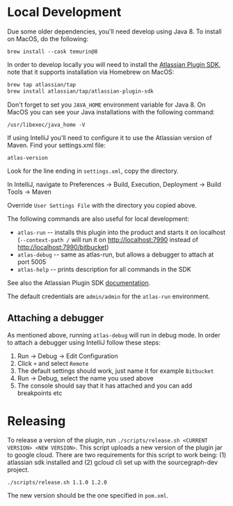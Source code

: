 # Local Development

Due some older dependencies, you'll need develop using Java 8. To install on MacOS, do the following:

```
brew install --cask temurin@8
```

In order to develop locally you will need to install the [Atlassian Plugin SDK](https://developer.atlassian.com/server/framework/atlassian-sdk/downloads/), note that it supports installation via Homebrew on MacOS:

```bash
brew tap atlassian/tap
brew install atlassian/tap/atlassian-plugin-sdk
```

Don't forget to set you `JAVA_HOME` environment variable for Java 8. On MacOS you can see your Java installations with the following command:

```aidl
/usr/libexec/java_home -V
```

If using IntelliJ you'll need to configure it to use the Atlassian version of Maven. Find your settings.xml file:

```text
atlas-version
```

Look for the line ending in `settings.xml`, copy the directory.

In IntelliJ, navigate to Preferences -> Build, Execution, Deployment -> Build Tools -> Maven

Override `User Settings File` with the directory you copied above. 

The following commands are also useful for local development:

- `atlas-run` -- installs this plugin into the product and starts it on localhost (`--context-path /` will run it on [http://localhost:7990](http://localhost:7990) instead of [http://localhost:7990/bitbucket](http://localhost:7990/bitbucket))
- `atlas-debug` -- same as atlas-run, but allows a debugger to attach at port 5005
- `atlas-help` -- prints description for all commands in the SDK

See also the Atlassian Plugin SDK [documentation](https://developer.atlassian.com/display/DOCS/Introduction+to+the+Atlassian+Plugin+SDK).

The default credentials are `admin/admin` for the `atlas-run` environment.

## Attaching a debugger

As mentioned above, running `atlas-debug` will run in debug mode. In order to attach a debugger using IntelliJ follow these steps:

1. Run -> Debug -> Edit Configuration
1. Click `+` and select `Remote`
1. The default settings should work, just name it for example `Bitbucket`
1. Run -> Debug, select the name you used above
1. The console should say that it has attached and you can add breakpoints etc 

# Releasing

To release a version of the plugin, run `./scripts/release.sh <CURRENT VERSION> <NEW VERSION>`. This script uploads a new version of the plugin jar to google cloud. There are two requirements for this script to work being: (1) atlassian sdk installed and (2) gcloud cli set up with the sourcegraph-dev project.

```
./scripts/release.sh 1.1.0 1.2.0
```

The new version should be the one specified in `pom.xml`.
